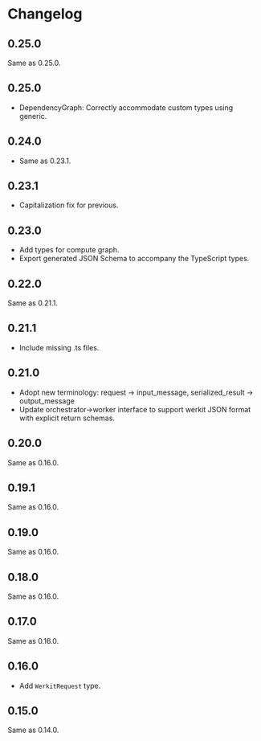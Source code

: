 # Changelog

## 0.25.0

Same as 0.25.0.


## 0.25.0

- DependencyGraph: Correctly accommodate custom types using generic.


## 0.24.0

- Same as 0.23.1.


## 0.23.1

- Capitalization fix for previous.


## 0.23.0

- Add types for compute graph.
- Export generated JSON Schema to accompany the TypeScript types.


## 0.22.0

Same as 0.21.1.

## 0.21.1

- Include missing .ts files.

## 0.21.0

- Adopt new terminology: request -> input_message, serialized_result ->
  output_message
- Update orchestrator->worker interface to support werkit JSON format with
  explicit return schemas.

## 0.20.0

Same as 0.16.0.

## 0.19.1

Same as 0.16.0.

## 0.19.0

Same as 0.16.0.

## 0.18.0

Same as 0.16.0.

## 0.17.0

Same as 0.16.0.

## 0.16.0

- Add `WerkitRequest` type.

## 0.15.0

Same as 0.14.0.
